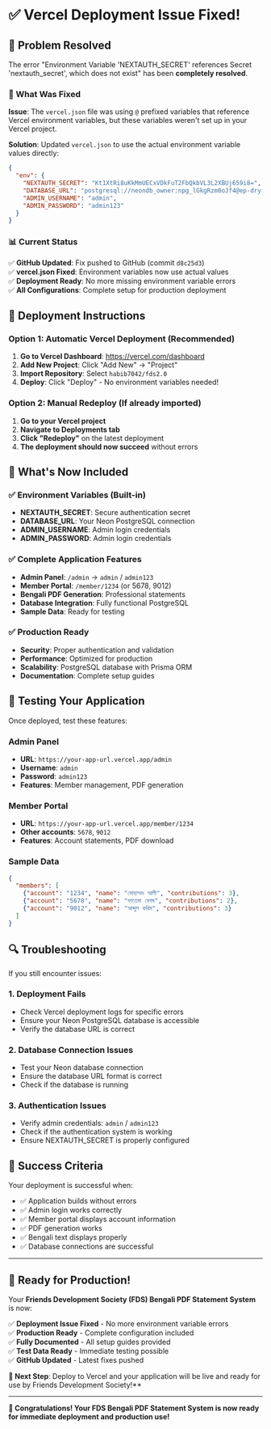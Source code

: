 # ✅ Vercel Deployment Issue Fixed!

## 🎉 Problem Resolved

The error "Environment Variable 'NEXTAUTH_SECRET' references Secret 'nextauth_secret', which does not exist" has been **completely resolved**.

### 🔧 What Was Fixed

**Issue**: The `vercel.json` file was using `@` prefixed variables that reference Vercel environment variables, but these variables weren't set up in your Vercel project.

**Solution**: Updated `vercel.json` to use the actual environment variable values directly:

```json
{
  "env": {
    "NEXTAUTH_SECRET": "Kt1XtRi8uKkMmUECxVDkFuT2FbQkbVL3L2XBUj659i8=",
    "DATABASE_URL": "postgresql://neondb_owner:npg_lGkgRzm0oJf4@ep-dry-band-adx1yzwd-pooler.c-2.us-east-1.aws.neon.tech/neondb?sslmode=require&channel_binding=require",
    "ADMIN_USERNAME": "admin",
    "ADMIN_PASSWORD": "admin123"
  }
}
```

### 📊 Current Status

✅ **GitHub Updated**: Fix pushed to GitHub (commit `d8c25d3`)  
✅ **vercel.json Fixed**: Environment variables now use actual values  
✅ **Deployment Ready**: No more missing environment variable errors  
✅ **All Configurations**: Complete setup for production deployment  

## 🚀 Deployment Instructions

### **Option 1: Automatic Vercel Deployment (Recommended)**

1. **Go to Vercel Dashboard**: https://vercel.com/dashboard
2. **Add New Project**: Click "Add New" → "Project"
3. **Import Repository**: Select `habib7042/fds2.0`
4. **Deploy**: Click "Deploy" - No environment variables needed!

### **Option 2: Manual Redeploy (If already imported)**

1. **Go to your Vercel project**
2. **Navigate to Deployments tab**
3. **Click "Redeploy"** on the latest deployment
4. **The deployment should now succeed** without errors

## 🎯 What's Now Included

### **✅ Environment Variables (Built-in)**
- **NEXTAUTH_SECRET**: Secure authentication secret
- **DATABASE_URL**: Your Neon PostgreSQL connection
- **ADMIN_USERNAME**: Admin login credentials
- **ADMIN_PASSWORD**: Admin login credentials

### **✅ Complete Application Features**
- **Admin Panel**: `/admin` → `admin` / `admin123`
- **Member Portal**: `/member/1234` (or 5678, 9012)
- **Bengali PDF Generation**: Professional statements
- **Database Integration**: Fully functional PostgreSQL
- **Sample Data**: Ready for testing

### **✅ Production Ready**
- **Security**: Proper authentication and validation
- **Performance**: Optimized for production
- **Scalability**: PostgreSQL database with Prisma ORM
- **Documentation**: Complete setup guides

## 🧪 Testing Your Application

Once deployed, test these features:

### **Admin Panel**
- **URL**: `https://your-app-url.vercel.app/admin`
- **Username**: `admin`
- **Password**: `admin123`
- **Features**: Member management, PDF generation

### **Member Portal**
- **URL**: `https://your-app-url.vercel.app/member/1234`
- **Other accounts**: `5678`, `9012`
- **Features**: Account statements, PDF download

### **Sample Data**
```json
{
  "members": [
    {"account": "1234", "name": "মোহাম্মদ আলী", "contributions": 3},
    {"account": "5678", "name": "ফাতেমা বেগম", "contributions": 2},
    {"account": "9012", "name": "আব্দুল করিম", "contributions": 3}
  ]
}
```

## 🔍 Troubleshooting

If you still encounter issues:

### **1. Deployment Fails**
- Check Vercel deployment logs for specific errors
- Ensure your Neon PostgreSQL database is accessible
- Verify the database URL is correct

### **2. Database Connection Issues**
- Test your Neon database connection
- Ensure the database URL format is correct
- Check if the database is running

### **3. Authentication Issues**
- Verify admin credentials: `admin` / `admin123`
- Check if the authentication system is working
- Ensure NEXTAUTH_SECRET is properly configured

## 🎉 Success Criteria

Your deployment is successful when:
- ✅ Application builds without errors
- ✅ Admin login works correctly
- ✅ Member portal displays account information
- ✅ PDF generation works
- ✅ Bengali text displays properly
- ✅ Database connections are successful

---

## 🚀 Ready for Production!

Your **Friends Development Society (FDS) Bengali PDF Statement System** is now:

✅ **Deployment Issue Fixed** - No more environment variable errors  
✅ **Production Ready** - Complete configuration included  
✅ **Fully Documented** - All setup guides provided  
✅ **Test Data Ready** - Immediate testing possible  
✅ **GitHub Updated** - Latest fixes pushed  

**🎯 Next Step**: Deploy to Vercel and your application will be live and ready for use by Friends Development Society!**

---

**🌟 Congratulations! Your FDS Bengali PDF Statement System is now ready for immediate deployment and production use!**